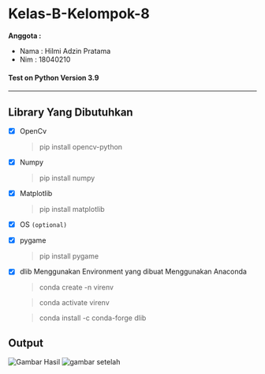 # Kelas-B-Kelompok-8
**Anggota :**
- Nama : Hilmi Adzin Pratama
- Nim : 18040210

#### Test on Python Version 3.9  
---
## Library Yang Dibutuhkan
- [x] OpenCv
  >pip install opencv-python
- [x] Numpy
  >pip install numpy
- [x] Matplotlib
  >pip install matplotlib
- [x] OS `(optional)`
- [x] pygame
  >pip install pygame
- [x] dlib
  Menggunakan Environment yang dibuat Menggunakan Anaconda
  >conda create -n virenv

  >conda activate virenv

  >conda install -c conda-forge dlib

Output
--------

![Gambar Hasil](https://drive.google.com/uc?export=view&id=1ucxV8pfSCZpI4So9KaAhBxMrIRiOlped)
![gambar setelah](https://drive.google.com/uc?export=view&id=1zpPTXq7SvuEIU3ItMsXwSnGMavvvsrgz)
